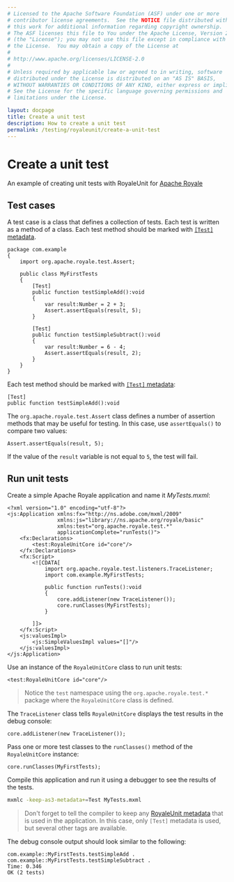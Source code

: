 ```yaml
---
# Licensed to the Apache Software Foundation (ASF) under one or more
# contributor license agreements.  See the NOTICE file distributed with
# this work for additional information regarding copyright ownership.
# The ASF licenses this file to You under the Apache License, Version 2.0
# (the "License"); you may not use this file except in compliance with
# the License.  You may obtain a copy of the License at
# 
# http://www.apache.org/licenses/LICENSE-2.0
# 
# Unless required by applicable law or agreed to in writing, software
# distributed under the License is distributed on an "AS IS" BASIS,
# WITHOUT WARRANTIES OR CONDITIONS OF ANY KIND, either express or implied.
# See the License for the specific language governing permissions and
# limitations under the License.

layout: docpage
title: Create a unit test
description: How to create a unit test
permalink: /testing/royaleunit/create-a-unit-test
---
```


# Create a unit test

An example of creating unit tests with RoyaleUnit for [Apache Royale](https://royale.apache.org/)

## Test cases

A test case is a class that defines a collection of tests. Each test is written as a method of a class. Each test method should be marked with [`[Test]` metadata](testing/royaleunit/metadata#test).

```as3
package com.example
{
	import org.apache.royale.test.Assert;

	public class MyFirstTests
	{
		[Test]
		public function testSimpleAdd():void
		{
			var result:Number = 2 + 3;
			Assert.assertEquals(result, 5);
		}
		
		[Test]
		public function testSimpleSubtract():void
		{
			var result:Number = 6 - 4;
			Assert.assertEquals(result, 2);
		}
	}
}
```

Each test method should be marked with [`[Test]` metadata](testing/royaleunit/metadata#test):

```as3
[Test]
public function testSimpleAdd():void
```

The `org.apache.royale.test.Assert` class defines a number of assertion methods that may be useful for testing. In this case, use `assertEquals()` to compare two values:

```as3
Assert.assertEquals(result, 5);
```

If the value of the `result` variable is not equal to `5`, the test will fail.

## Run unit tests

Create a simple Apache Royale application and name it *MyTests.mxml*:

```mxml
<?xml version="1.0" encoding="utf-8"?>
<js:Application xmlns:fx="http://ns.adobe.com/mxml/2009"
				xmlns:js="library://ns.apache.org/royale/basic" 
				xmlns:test="org.apache.royale.test.*" 
				applicationComplete="runTests()">
	<fx:Declarations>
		<test:RoyaleUnitCore id="core"/>
	</fx:Declarations>
	<fx:Script>
		<![CDATA[
			import org.apache.royale.test.listeners.TraceListener;
			import com.example.MyFirstTests;
			
			public function runTests():void
			{
				core.addListener(new TraceListener());
				core.runClasses(MyFirstTests);
			}
			
		]]>
	</fx:Script>
	<js:valuesImpl>
		<js:SimpleValuesImpl values="[]"/>
	</js:valuesImpl>
</js:Application>
```

Use an instance of the `RoyaleUnitCore` class to run unit tests:

```mxml
<test:RoyaleUnitCore id="core"/>
```

> Notice the `test` namespace using the `org.apache.royale.test.*` package where the `RoyaleUnitCore` class is defined.

The `TraceListener` class tells `RoyaleUnitCore` displays the test results in the debug console:

```as3
core.addListener(new TraceListener());
```

Pass one or more test classes to the `runClasses()` method of the `RoyaleUnitCore` instance:

```as3
core.runClasses(MyFirstTests);
```

Compile this application and run it using a debugger to see the results of the tests.

```sh
mxmlc -keep-as3-metadata+=Test MyTests.mxml
```

> Don't forget to tell the compiler to keep any [RoyaleUnit metadata](testing/royaleunit/metadata) that is used in the application. In this case, only `[Test]` metadata is used, but several other tags are available.

The debug console output should look similar to the following:

```
com.example::MyFirstTests.testSimpleAdd .
com.example::MyFirstTests.testSimpleSubtract .
Time: 0.346
OK (2 tests)
```